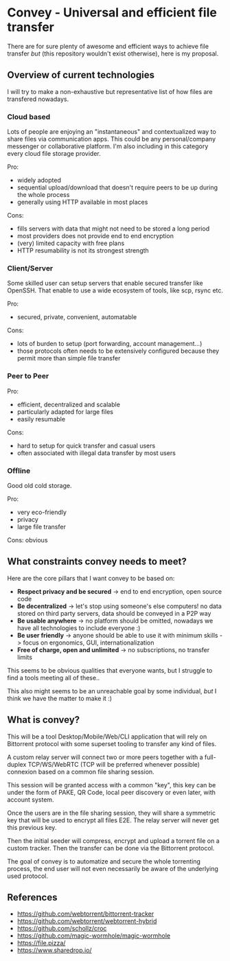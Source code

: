 # Convey - Universal and efficient file transfer

There are for sure plenty of awesome and efficient ways to achieve file transfer *but* (this repository wouldn't exist otherwise), here is my proposal.



## Overview of current technologies

I will try to make a non-exhaustive but representative list of how files are transfered nowadays.

### Cloud based

Lots of people are enjoying an "instantaneous" and contextualized way to share files via communication apps. This could be any personal/company messenger or collaborative platform. I'm also including in this category every cloud file storage provider.

Pro:

- widely adopted
- sequential upload/download that doesn't require peers to be up during the whole process
- generally using HTTP available in most places

Cons:

- fills servers with data that might not need to be stored a long period
- most providers does not provide end to end encryption
- (very) limited capacity with free plans
- HTTP resumability is not its strongest strength

### Client/Server

Some skilled user can setup servers that enable secured transfer like OpenSSH. That enable to use a wide ecosystem of tools, like scp, rsync etc.

Pro:

- secured, private, convenient, automatable

Cons:

- lots of burden to setup (port forwarding, account management...)
- those protocols often needs to be extensively configured because they permit more than simple file transfer

### Peer to Peer

Pro:

- efficient, decentralized and scalable
- particularly adapted for large files
- easily resumable

Cons:

- hard to setup for quick transfer and casual users
- often associated with illegal data transfer by most users

### Offline

Good old cold storage.

Pro:

- very eco-friendly
- privacy
- large file transfer

Cons: obvious



## What constraints convey needs to meet?

Here are the core pillars that I want convey to be based on:

- **Respect privacy and be secured** -> end to end encryption, open source code
- **Be decentralized** -> let's stop using someone's else computers! no data stored on third party servers, data should be conveyed in a P2P way
- **Be usable anywhere** -> no platform should be omitted, nowadays we have all technologies to include everyone :)
- **Be user friendly** -> anyone should be able to use it with minimum skills -> focus on ergonomics, GUI, internationalization
- **Free of charge, open and unlimited** -> no subscriptions, no transfer limits 



This seems to be obvious qualities that everyone wants, but I struggle to find a tools meeting all of these..

This also might seems to be an unreachable goal by some individual, *but* I think we have the matter to make it :)



## What is convey?

This will be a tool Desktop/Mobile/Web/CLI application that will rely on Bittorrent protocol with some superset tooling to transfer any kind of files.

A custom relay server will connect two or more peers together with a full-duplex TCP/WS/WebRTC (TCP will be preferred whenever possible) connexion based on a common file sharing session.

This session will be granted access with a common "key", this key can be under the form of PAKE, QR Code, local peer discovery or even later, with account system.

Once the users are in the file sharing session, they will share a symmetric key that will be used to encrypt all files E2E. The relay server will never get this previous key.

Then the initial seeder will compress, encrypt and upload a torrent file on a custom tracker. Then the transfer can be done via the Bittorrent protocol.



The goal of convey is to automatize and secure the whole torrenting process, the end user will not even necessarily be aware of the underlying used protocol.



## References

- https://github.com/webtorrent/bittorrent-tracker
- https://github.com/webtorrent/webtorrent-hybrid
- https://github.com/schollz/croc
- https://github.com/magic-wormhole/magic-wormhole
- https://file.pizza/
- https://www.sharedrop.io/